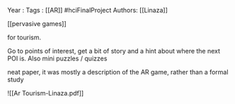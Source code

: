 Year   :
Tags   : [[AR]] #hciFinalProject
Authors: [[Linaza]]

[[pervasive games]]

for tourism.

Go to points of interest, get a bit of story and a hint about where the next POI is. Also mini puzzles / quizzes

neat paper, it was mostly a description of the AR game, rather than a formal study

![[Ar Tourism-Linaza.pdf]]